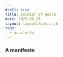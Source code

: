 ```yaml
---
draft: true
title: soldier of peace
date: 2025-06-25
layout: layouts/post.njk
tags: 
  - manifesto
---
```


### A manifesto